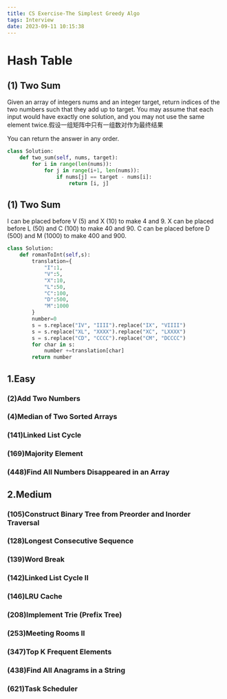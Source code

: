 ```yaml
---
title: CS Exercise-The Simplest Greedy Algo
tags: Interview
date: 2023-09-11 10:15:38
---
```


# Hash Table


## (1) Two Sum

Given an array of integers nums and an integer target, return indices of the two numbers such that they add up to target. You may assume that each input would have exactly one solution, and you may not use the same element twice.假设一组矩阵中只有一组数对作为最终结果

You can return the answer in any order.

```python
class Solution:
    def two_sum(self, nums, target):
        for i in range(len(nums)):
            for j in range(i+1, len(nums)):
                if nums[j] == target - nums[i]:
                    return [i, j]
```


## (1) Two Sum

I can be placed before V (5) and X (10) to make 4 and 9. 
X can be placed before L (50) and C (100) to make 40 and 90. 
C can be placed before D (500) and M (1000) to make 400 and 900.

```python
class Solution:
    def romanToInt(self,s):
        translation={
            "I":1,
            "V":5,
            "X":10,
            "L":50,
            "C":100,
            "D":500,
            "M":1000
        }
        number=0
        s = s.replace("IV", "IIII").replace("IX", "VIIII")
        s = s.replace("XL", "XXXX").replace("XC", "LXXXX")
        s = s.replace("CD", "CCCC").replace("CM", "DCCCC")
        for char in s:
            number +=translation[char]
        return number
```

##   1.Easy

###   (2)Add Two Numbers

###   (4)Median of Two Sorted Arrays

###   (141)Linked List Cycle

###   (169)Majority Element

###   (448)Find All Numbers Disappeared in an Array

##   2.Medium

###   (105)Construct Binary Tree from Preorder and Inorder Traversal

###   (128)Longest Consecutive Sequence

###   (139)Word Break

###   (142)Linked List Cycle II

###   (146)LRU Cache

###   (208)Implement Trie (Prefix Tree)

###   (253)Meeting Rooms II

###   (347)Top K Frequent Elements

###   (438)Find All Anagrams in a String

###   (621)Task Scheduler

